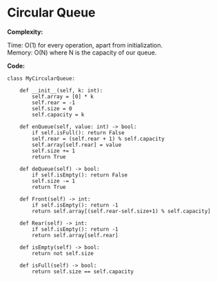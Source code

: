 # Circular Queue

**Complexity:**

Time: O(1) for every operation, apart from initialization.\
Memory: O(N) where N is the capacity of our queue.

**Code:**

```
class MyCircularQueue:

    def __init__(self, k: int):
        self.array = [0] * k
        self.rear = -1
        self.size = 0
        self.capacity = k

    def enQueue(self, value: int) -> bool:
        if self.isFull(): return False
        self.rear = (self.rear + 1) % self.capacity
        self.array[self.rear] = value
        self.size += 1
        return True

    def deQueue(self) -> bool:
        if self.isEmpty(): return False
        self.size -= 1
        return True

    def Front(self) -> int:
        if self.isEmpty(): return -1
        return self.array[(self.rear-self.size+1) % self.capacity]

    def Rear(self) -> int:
        if self.isEmpty(): return -1
        return self.array[self.rear]

    def isEmpty(self) -> bool:
        return not self.size

    def isFull(self) -> bool:
        return self.size == self.capacity

```

